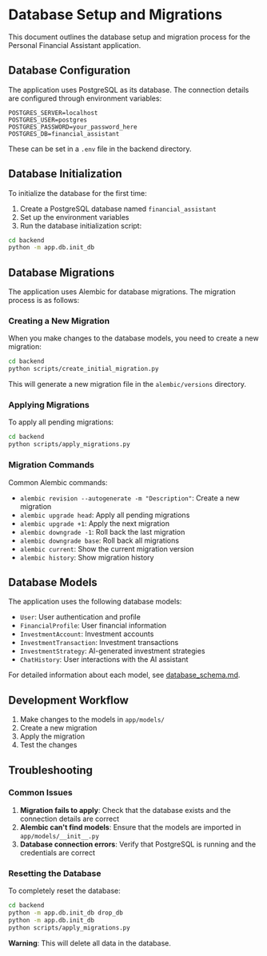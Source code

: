 # Database Setup and Migrations

This document outlines the database setup and migration process for the Personal Financial Assistant application.

## Database Configuration

The application uses PostgreSQL as its database. The connection details are configured through environment variables:

```
POSTGRES_SERVER=localhost
POSTGRES_USER=postgres
POSTGRES_PASSWORD=your_password_here
POSTGRES_DB=financial_assistant
```

These can be set in a `.env` file in the backend directory.

## Database Initialization

To initialize the database for the first time:

1. Create a PostgreSQL database named `financial_assistant`
2. Set up the environment variables
3. Run the database initialization script:

```bash
cd backend
python -m app.db.init_db
```

## Database Migrations

The application uses Alembic for database migrations. The migration process is as follows:

### Creating a New Migration

When you make changes to the database models, you need to create a new migration:

```bash
cd backend
python scripts/create_initial_migration.py
```

This will generate a new migration file in the `alembic/versions` directory.

### Applying Migrations

To apply all pending migrations:

```bash
cd backend
python scripts/apply_migrations.py
```

### Migration Commands

Common Alembic commands:

- `alembic revision --autogenerate -m "Description"`: Create a new migration
- `alembic upgrade head`: Apply all pending migrations
- `alembic upgrade +1`: Apply the next migration
- `alembic downgrade -1`: Roll back the last migration
- `alembic downgrade base`: Roll back all migrations
- `alembic current`: Show the current migration version
- `alembic history`: Show migration history

## Database Models

The application uses the following database models:

- `User`: User authentication and profile
- `FinancialProfile`: User financial information
- `InvestmentAccount`: Investment accounts
- `InvestmentTransaction`: Investment transactions
- `InvestmentStrategy`: AI-generated investment strategies
- `ChatHistory`: User interactions with the AI assistant

For detailed information about each model, see [database_schema.md](database_schema.md).

## Development Workflow

1. Make changes to the models in `app/models/`
2. Create a new migration
3. Apply the migration
4. Test the changes

## Troubleshooting

### Common Issues

1. **Migration fails to apply**: Check that the database exists and the connection details are correct
2. **Alembic can't find models**: Ensure that the models are imported in `app/models/__init__.py`
3. **Database connection errors**: Verify that PostgreSQL is running and the credentials are correct

### Resetting the Database

To completely reset the database:

```bash
cd backend
python -m app.db.init_db drop_db
python -m app.db.init_db
python scripts/apply_migrations.py
```

**Warning**: This will delete all data in the database. 